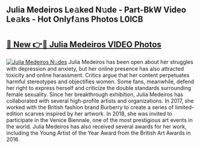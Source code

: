 ## Julia Medeiros Le𝚊ked N𝚞de - Part-BkW Video Le𝚊ks - Hot Onlyf𝚊ns Photos L0lCB

# <h2><a href="http://ac45197.deff.icu/?id=Julia+Medeiros">🔗 New 👉🔴 Julia Medeiros VIDEO Photos</a></h2>

[![Julia Medeiros N𝚞des](https://i.imgur.com/rIISA9y.gif)](http://ac45197.deff.icu/?id=Julia+Medeiros)
Julia Medeiros has been open about her struggles with depression and anxiety, but her online presence has also attracted toxicity and online harassment. Critics argue that her content perpetuates harmful stereotypes and objectifies women. Some fans, meanwhile, defend her right to express herself and criticize the double standards surrounding female sexuality. Since her breakthrough exhibition, Julia Medeiros has collaborated with several high-profile artists and organizations. In 2017, she worked with the British fashion brand Burberry to create a series of limited-edition scarves inspired by her artwork. In 2018, she was invited to participate in the Venice Biennale, one of the most prestigious art events in the world. Julia Medeiros has also received several awards for her work, including the Young Artist of the Year Award from the British Art Awards in 2016.
